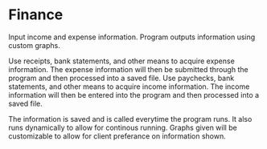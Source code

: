 Finance
=======

Input income and expense information. Program outputs information using custom graphs.

Use receipts, bank statements, and other means to acquire expense information. The expense information will then be submitted through the program and then processed into a saved file.
Use paychecks, bank statements, and other means to acquire income information. The income information will then be entered into the program and then processed into a saved file.

The information is saved and is called everytime the program runs. It also runs dynamically to allow for continous running.
Graphs given will be customizable to allow for client preferance on information shown.
